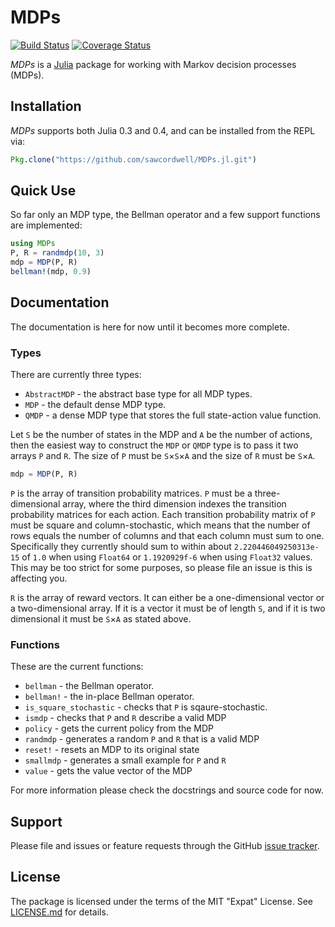 # MDPs

[![Build Status](https://travis-ci.org/sawcordwell/MDPs.jl.svg?branch=master)](https://travis-ci.org/sawcordwell/MDPs.jl)
[![Coverage Status](https://coveralls.io/repos/sawcordwell/MDPs.jl/badge.png?branch=master)](https://coveralls.io/r/sawcordwell/MDPs.jl?branch=master)

*MDPs* is a [Julia](www.julialang.org) package for working with Markov
decision processes (MDPs).

## Installation

*MDPs* supports both Julia 0.3 and 0.4, and can be installed from the
REPL via:

```julia
Pkg.clone("https://github.com/sawcordwell/MDPs.jl.git")
```

## Quick Use

So far only an MDP type, the Bellman operator and a few support
functions are implemented:

```julia
using MDPs
P, R = randmdp(10, 3)
mdp = MDP(P, R)
bellman!(mdp, 0.9)
```

## Documentation

The documentation is here for now until it becomes more complete.

### Types

There are currently three types:

* `AbstractMDP` - the abstract base type for all MDP types.
* `MDP` - the default dense MDP type.
* `QMDP` - a dense MDP type that stores the full state-action value function.

Let `S` be the number of states in the MDP and `A` be the number of
actions, then the easiest way to construct the `MDP` or `QMDP` type is
to pass it two arrays `P` and `R`. The size of `P` must be `S`×`S`×`A`
and the size of `R` must be `S`×`A`.

```julia
mdp = MDP(P, R)
```

`P` is the array of transition probability matrices. `P` must be a
three-dimensional array, where the third dimension indexes the
transition probability matrices for each action. Each transition
probability matrix of `P` must be square and column-stochastic, which
means that the number of rows equals the number of columns and that each
column must sum to one. Specifically they currently should sum to within
about `2.220446049250313e-15` of `1.0` when using `Float64` or
`1.1920929f-6` when using `Float32` values. This may be too strict for
some purposes, so please file an issue is this is affecting you.

`R` is the array of reward vectors. It can either be a one-dimensional
vector or a two-dimensional array. If it is a vector it must be of
length `S`, and if it is two dimensional it must be `S`×`A` as stated
above.

### Functions

These are the current functions:

* `bellman` - the Bellman operator.
* `bellman!` - the in-place Bellman operator.
* `is_square_stochastic` - checks that `P` is sqaure-stochastic.
* `ismdp` - checks that `P` and `R` describe a valid MDP
* `policy` - gets the current policy from the MDP
* `randmdp` - generates a random `P` and `R` that is a valid MDP
* `reset!` - resets an MDP to its original state
* `smallmdp` - generates a small example for `P` and `R`
* `value` - gets the value vector of the MDP

For more information please check the docstrings and source code for now.

## Support

Please file and issues or feature requests through the GitHub
[issue tracker](https://github.com/MichaelHatherly/Docile.jl/issues).

## License

The package is licensed under the terms of the MIT "Expat" License. See
[LICENSE.md](LICENSE.md) for details.
